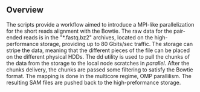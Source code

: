 Overview
---------

The scripts provide a workflow aimed to introduce a MPI-like parallelization for the short reads alignment with the Bowtie.
The raw data for the pair-ended reads is in the "*.fastq.bz2" archives, located on the high-performance storage, providing up to 80 Gbits/sec traffic.
The storage can stripe the data, meaning that the different pieces of the file can be placed on the different physical HDDs.
The dd utility is used to pull the chunks of the data from the storage to the local node scratches in _parallel_.
After the chunks delivery, the chunks are passed some filtering to satisfy the Bowtie format.
The mapping is done in the multicore regime, OMP parallilism. The resulting SAM files are pushed back to the high-preformance storage.

